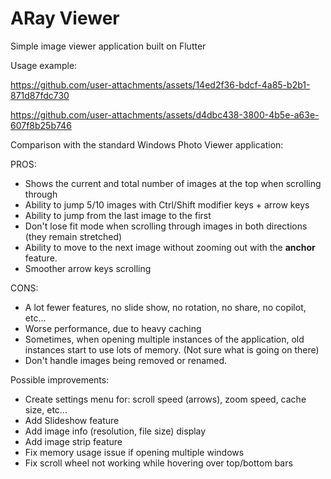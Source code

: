 # ARay Viewer
Simple image viewer application built on Flutter

Usage example:

https://github.com/user-attachments/assets/14ed2f36-bdcf-4a85-b2b1-871d87fdc730

https://github.com/user-attachments/assets/d4dbc438-3800-4b5e-a63e-607f8b25b746

Comparison with the standard Windows Photo Viewer application:

PROS:
- Shows the current and total number of images at the top when scrolling through
- Ability to jump 5/10 images with Ctrl/Shift modifier keys + arrow keys
- Ability to jump from the last image to the first
- Don't lose fit mode when scrolling through images in both directions (they remain stretched)
- Ability to move to the next image without zooming out with the **anchor** feature.
- Smoother arrow keys scrolling

CONS:
- A lot fewer features, no slide show, no rotation, no share, no copilot, etc...
- Worse performance, due to heavy caching
- Sometimes, when opening multiple instances of the application, old instances start to use lots of memory. (Not sure what is going on there)
- Don't handle images being removed or renamed.

Possible improvements: 
- Create settings menu for: scroll speed (arrows), zoom speed, cache size, etc...
- Add Slideshow feature
- Add image info (resolution, file size) display
- Add image strip feature
- Fix memory usage issue if opening multiple windows
- Fix scroll wheel not working while hovering over top/bottom bars
